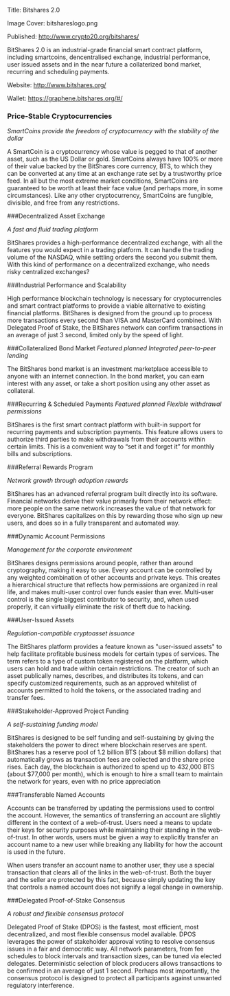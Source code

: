 Title: Bitshares 2.0

Image Cover: bitshareslogo.png

Published: http://www.crypto20.org/bitshares/

BitShares 2.0 is an industrial-grade financial smart contract platform, including smartcoins, dencentralised exchange, industrial performance, user issued assets and in the near future a collaterized bond market, recurring and scheduling payments.

Website: http://www.bitshares.org/

Wallet: https://graphene.bitshares.org/#/

### Price-Stable Cryptocurrencies

*SmartCoins provide the freedom of cryptocurrency with the stability of the dollar*

A SmartCoin is a cryptocurrency whose value is pegged to that of another asset, such as the US Dollar or gold. SmartCoins always have 100% or more of their value backed by the BitShares core currency, BTS, to which they can be converted at any time at an exchange rate set by a trustworthy price feed. In all but the most extreme market conditions, SmartCoins are guaranteed to be worth at least their face value (and perhaps more, in some circumstances). Like any other cryptocurrency, SmartCoins are fungible, divisible, and free from any restrictions.

###Decentralized Asset Exchange

*A fast and fluid trading platform*

BitShares provides a high-performance decentralized exchange, with all the features you would expect in a trading platform. It can handle the trading volume of the NASDAQ, while settling orders the second you submit them. With this kind of performance on a decentralized exchange, who needs risky centralized exchanges?

###Industrial Performance and Scalability

High performance blockchain technology is necessary for cryptocurrencies and smart contract platforms to provide a viable alternative to existing financial platforms. BitShares is designed from the ground up to process more transactions every second than VISA and MasterCard combined. With Delegated Proof of Stake, the BitShares network can confirm transactions in an average of just 3 second, limited only by the speed of light.

###Collateralized Bond Market
*Featured planned*
*Integrated peer-to-peer lending*

The BitShares bond market is an investment marketplace accessible to anyone with an internet connection. In the bond market, you can earn interest with any asset, or take a short position using any other asset as collateral.

###Recurring & Scheduled Payments 
*Featured planned*
*Flexible withdrawal permissions*

BitShares is the first smart contract platform with built-in support for recurring payments and subscription payments. This feature allows users to authorize third parties to make withdrawals from their accounts within certain limits. This is a convenient way to “set it and forget it” for monthly bills and subscriptions.

###Referral Rewards Program

*Network growth through adoption rewards*

BitShares has an advanced referral program built directly into its software. Financial networks derive their value primarily from their network effect: more people on the same network increases the value of that network for everyone. BitShares capitalizes on this by rewarding those who sign up new users, and does so in a fully transparent and automated way.

###Dynamic Account Permissions

*Management for the corporate environment*

BitShares designs permissions around people, rather than around cryptography, making it easy to use. Every account can be controlled by any weighted combination of other accounts and private keys. This creates a hierarchical structure that reflects how permissions are organized in real life, and makes multi-user control over funds easier than ever. Multi-user control is the single biggest contributor to security, and, when used properly, it can virtually eliminate the risk of theft due to hacking.

###User-Issued Assets

*Regulation-compatible cryptoasset issuance*

The BitShares platform provides a feature known as "user-issued assets" to help facilitate profitable business models for certain types of services. The term refers to a type of custom token registered on the platform, which users can hold and trade within certain restrictions. The creator of such an asset publically names, describes, and distributes its tokens, and can specify customized requirements, such as an approved whitelist of accounts permitted to hold the tokens, or the associated trading and transfer fees.

###Stakeholder-Approved Project Funding

*A self-sustaining funding model*

BitShares is designed to be self funding and self-sustaining by giving the stakeholders the power to direct where blockchain reserves are spent. BitShares has a reserve pool of 1.2 billion BTS (about $8 million dollars) that automatically grows as transaction fees are collected and the share price rises. Each day, the blockchain is authorized to spend up to 432,000 BTS (about $77,000 per month), which is enough to hire a small team to maintain the network for years, even with no price appreciation

###Transferable Named Accounts

Accounts can be transferred by updating the permissions used to control the account. However, the semantics of transferring an account are slightly different in the context of a web-of-trust. Users need a means to update their keys for security purposes while maintaining their standing in the web-of-trust. In other words, users must be given a way to explicitly transfer an account name to a new user while breaking any liability for how the account is used in the future.

When users transfer an account name to another user, they use a special transaction that clears all of the links in the web-of-trust. Both the buyer and the seller are protected by this fact, because simply updating the key that controls a named account does not signify a legal change in ownership.

###Delegated Proof-of-Stake Consensus

*A robust and flexible consensus protocol*

Delegated Proof of Stake (DPOS) is the fastest, most efficient, most decentralized, and most flexible consensus model available. DPOS leverages the power of stakeholder approval voting to resolve consensus issues in a fair and democratic way. All network parameters, from fee schedules to block intervals and transaction sizes, can be tuned via elected delegates. Deterministic selection of block producers allows transactions to be confirmed in an average of just 1 second. Perhaps most importantly, the consensus protocol is designed to protect all participants against unwanted regulatory interference.
